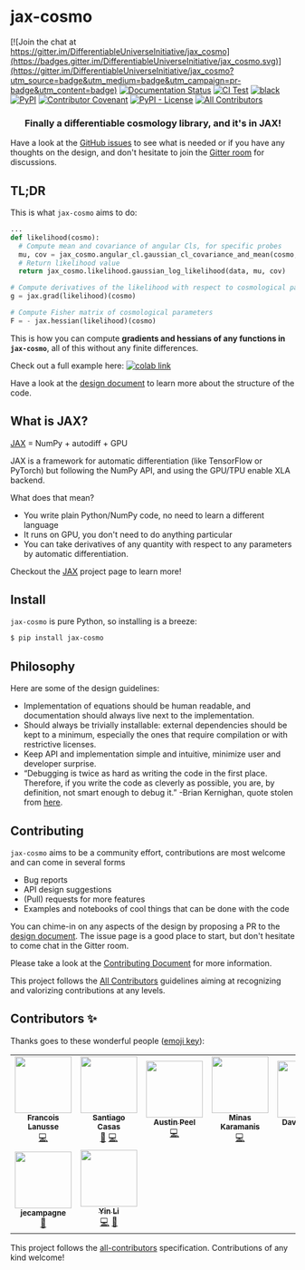 # jax-cosmo

[![Join the chat at https://gitter.im/DifferentiableUniverseInitiative/jax_cosmo](https://badges.gitter.im/DifferentiableUniverseInitiative/jax_cosmo.svg)](https://gitter.im/DifferentiableUniverseInitiative/jax_cosmo?utm_source=badge&utm_medium=badge&utm_campaign=pr-badge&utm_content=badge) [![Documentation Status](https://readthedocs.org/projects/jax-cosmo/badge/?version=latest)](https://jax-cosmo.readthedocs.io/en/latest/?badge=latest) [![CI Test](https://github.com/DifferentiableUniverseInitiative/jax_cosmo/workflows/Python%20package/badge.svg)]() [![black](https://img.shields.io/badge/code%20style-black-000000.svg)](https://github.com/psf/black) [![PyPI](https://img.shields.io/pypi/v/jax-cosmo)](https://pypi.org/project/jax-cosmo/) [![Contributor Covenant](https://img.shields.io/badge/Contributor%20Covenant-2.0-4baaaa.svg)](CODE_OF_CONDUCT.md) [![PyPI - License](https://img.shields.io/pypi/l/jax-cosmo)](https://github.com/google/jax-cosmo/blob/master/LICENSE) <!-- ALL-CONTRIBUTORS-BADGE:START - Do not remove or modify this section -->
[![All Contributors](https://img.shields.io/badge/all_contributors-9-orange.svg?style=flat-square)](#contributors-)

<!-- ALL-CONTRIBUTORS-BADGE:END -->

<h3 align="center">Finally a differentiable cosmology library, and it's in JAX!</h3>

Have a look at the [GitHub issues](https://github.com/DifferentiableUniverseInitiative/jax_cosmo/issues) to see what is needed or if you have any thoughts on the design, and don't hesitate to join the [Gitter room](https://gitter.im/DifferentiableUniverseInitiative/jax_cosmo) for discussions.

## TL;DR

This is what `jax-cosmo` aims to do:

```python
...
def likelihood(cosmo):
  # Compute mean and covariance of angular Cls, for specific probes
  mu, cov = jax_cosmo.angular_cl.gaussian_cl_covariance_and_mean(cosmo, ell, probes)
  # Return likelihood value
  return jax_cosmo.likelihood.gaussian_log_likelihood(data, mu, cov)

# Compute derivatives of the likelihood with respect to cosmological parameters
g = jax.grad(likelihood)(cosmo)

# Compute Fisher matrix of cosmological parameters
F = - jax.hessian(likelihood)(cosmo)
```

This is how you can compute **gradients and hessians of any functions in `jax-cosmo`**,
all of this without any finite differences.

Check out a full example here: [![colab link](https://colab.research.google.com/assets/colab-badge.svg)](https://colab.research.google.com/github/DifferentiableUniverseInitiative/jax_cosmo/blob/master/docs/notebooks/jax-cosmo-intro.ipynb)

Have a look at the [design document](design.md) to learn more about the structure of the code.

## What is JAX?

[JAX](https://github.com/google/jax) = NumPy + autodiff + GPU

JAX is a framework for automatic differentiation (like TensorFlow or PyTorch) but following the NumPy API, and using the GPU/TPU enable XLA backend.

What does that mean?

- You write plain Python/NumPy code, no need to learn a different language
- It runs on GPU, you don't need to do anything particular
- You can take derivatives of any quantity with respect to any parameters by
  automatic differentiation.

Checkout the [JAX](https://github.com/google/jax) project page to learn more!

## Install

`jax-cosmo` is pure Python, so installing is a breeze:

```bash
$ pip install jax-cosmo
```

## Philosophy

Here are some of the design guidelines:

- Implementation of equations should be human readable, and documentation should always live next to the implementation.
- Should always be trivially installable: external dependencies should be kept
  to a minimum, especially the ones that require compilation or with restrictive licenses.
- Keep API and implementation simple and intuitive, minimize user and developer
  surprise.
- “Debugging is twice as hard as writing the code in the first place. Therefore, if you write the code as cleverly as possible, you are, by definition, not smart enough to debug it.” -Brian Kernighan, quote stolen from
  [here](https://flax.readthedocs.io/en/latest/philosophy.html).

## Contributing

`jax-cosmo` aims to be a community effort, contributions are most welcome and
can come in several forms

- Bug reports
- API design suggestions
- (Pull) requests for more features
- Examples and notebooks of cool things that can be done with the code

You can chime-in on any aspects of the design by proposing a PR to the [design document](design.md). The issue page is a good place to start, but don't hesitate to come chat in the Gitter room.

Please take a look at the [Contributing Document](CONTRIBUTING.md) for more information.

This project follows the [All Contributors](https://allcontributors.org/) guidelines aiming at recognizing and valorizing
contributions at any levels.

## Contributors ✨

Thanks goes to these wonderful people ([emoji key](https://allcontributors.org/docs/en/emoji-key)):

<!-- ALL-CONTRIBUTORS-LIST:START - Do not remove or modify this section -->
<!-- prettier-ignore-start -->
<!-- markdownlint-disable -->
<table>
  <tr>
    <td align="center"><a href="http://flanusse.net"><img src="https://avatars0.githubusercontent.com/u/861591?v=4?s=100" width="100px;" alt=""/><br /><sub><b>Francois Lanusse</b></sub></a><br /><a href="https://github.com/DifferentiableUniverseInitiative/jax_cosmo/commits?author=EiffL" title="Code">💻</a></td>
    <td align="center"><a href="http://www.cosmostat.org/people/santiago-casas"><img src="https://avatars0.githubusercontent.com/u/6987716?v=4?s=100" width="100px;" alt=""/><br /><sub><b>Santiago Casas</b></sub></a><br /><a href="https://github.com/DifferentiableUniverseInitiative/jax_cosmo/issues?q=author%3Asantiagocasas" title="Bug reports">🐛</a> <a href="https://github.com/DifferentiableUniverseInitiative/jax_cosmo/commits?author=santiagocasas" title="Code">💻</a></td>
    <td align="center"><a href="https://github.com/austinpeel"><img src="https://avatars0.githubusercontent.com/u/17024310?v=4?s=100" width="100px;" alt=""/><br /><sub><b>Austin Peel</b></sub></a><br /><a href="https://github.com/DifferentiableUniverseInitiative/jax_cosmo/commits?author=austinpeel" title="Code">💻</a></td>
    <td align="center"><a href="https://minaskaramanis.com"><img src="https://avatars2.githubusercontent.com/u/23280751?v=4?s=100" width="100px;" alt=""/><br /><sub><b>Minas Karamanis</b></sub></a><br /><a href="https://github.com/DifferentiableUniverseInitiative/jax_cosmo/commits?author=minaskar" title="Code">💻</a></td>
    <td align="center"><a href="https://faculty.sites.uci.edu/dkirkby/"><img src="https://avatars1.githubusercontent.com/u/185007?v=4?s=100" width="100px;" alt=""/><br /><sub><b>David Kirkby</b></sub></a><br /><a href="https://github.com/DifferentiableUniverseInitiative/jax_cosmo/commits?author=dkirkby" title="Code">💻</a> <a href="https://github.com/DifferentiableUniverseInitiative/jax_cosmo/issues?q=author%3Adkirkby" title="Bug reports">🐛</a></td>
    <td align="center"><a href="https://aboucaud.github.io"><img src="https://avatars0.githubusercontent.com/u/3065310?v=4?s=100" width="100px;" alt=""/><br /><sub><b>Alexandre Boucaud</b></sub></a><br /><a href="https://github.com/DifferentiableUniverseInitiative/jax_cosmo/commits?author=aboucaud" title="Code">💻</a></td>
    <td align="center"><a href="https://www.cosmostat.org/people/denise-lanzieri"><img src="https://avatars.githubusercontent.com/u/72620117?v=4?s=100" width="100px;" alt=""/><br /><sub><b>Denise Lanzieri</b></sub></a><br /><a href="https://github.com/DifferentiableUniverseInitiative/jax_cosmo/commits?author=dlanzieri" title="Code">💻</a></td>
  </tr>
  <tr>
    <td align="center"><a href="https://github.com/jecampagne"><img src="https://avatars.githubusercontent.com/u/20539759?v=4?s=100" width="100px;" alt=""/><br /><sub><b>jecampagne</b></sub></a><br /><a href="https://github.com/DifferentiableUniverseInitiative/jax_cosmo/issues?q=author%3Ajecampagne" title="Bug reports">🐛</a></td>
    <td align="center"><a href="https://github.com/eelregit"><img src="https://avatars.githubusercontent.com/u/7311098?v=4?s=100" width="100px;" alt=""/><br /><sub><b>Yin Li</b></sub></a><br /><a href="https://github.com/DifferentiableUniverseInitiative/jax_cosmo/commits?author=eelregit" title="Code">💻</a> <a href="https://github.com/DifferentiableUniverseInitiative/jax_cosmo/issues?q=author%3Aeelregit" title="Bug reports">🐛</a></td>
  </tr>
</table>

<!-- markdownlint-restore -->
<!-- prettier-ignore-end -->

<!-- ALL-CONTRIBUTORS-LIST:END -->

This project follows the [all-contributors](https://github.com/all-contributors/all-contributors) specification. Contributions of any kind welcome!
